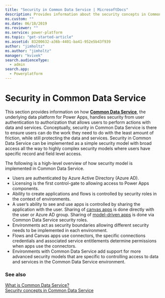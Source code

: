 ```yaml
---
title: "Security in Common Data Service | MicrosoftDocs"
description: Provides information about the security concepts in Common Data Service.
ms.custom: ""
ms.date: 06/18/2019
ms.reviewer: ""
ms.service: power-platform
ms.topic: "get-started-article"
ms.assetid: 83200632-a36b-4401-ba41-952e5b43f939
author: "jimholtz"
ms.author: "jimholtz"
manager: "kvivek"
search.audienceType: 
  - admin
search.app: 
  - Powerplatform
---
```

# Security in Common Data Service

This section provides information on how [**Common Data Service**](/powerapps/maker/common-data-service/data-platform-intro), the underlying data platform for Power Apps, handles security from user authentication to authorization that allows users to perform actions with data and services. Conceptually, security in Common Data Service is there to ensure users can do the work they need to do with the least amount of friction, while still protecting the data and services. Security in Common Data Service can be implemented as a simple security model with broad access all the way to highly complex security models where users have specific record and field level access. 

The following is a high-level overview of how security model is implemented in Common Data Service.

- Users are authenticated by Azure Active Directory (Azure AD).
- Licensing is the first control-gate to allowing access to Power Apps components.
- Ability to create applications and flows is controlled by security roles in the context of environments.
- A user’s ability to see and use apps is controlled by sharing the application with the user. Sharing of [canvas apps](/powerapps/maker/canvas-apps/getting-started) is done directly with the user or Azure AD group. Sharing of [model-driven apps](/powerapps/maker/model-driven-apps/model-driven-app-overview) is done via Common Data Service security roles.
- Environments act as security boundaries allowing different security needs to be implemented in each environment.
- Flows and Canvas apps use connectors, the specific connections credentials and associated service entitlements determine permissions when apps use the connectors.
- Environments with Common Data Service add support for more advanced security models that are specific to controlling access to data and services in the Common Data Service environment.

### See also
[What is Common Data Service?](/powerapps/maker/common-data-service/data-platform-intro)<br/>
[Security concepts in Common Data Service](wp-security-cds.md)
